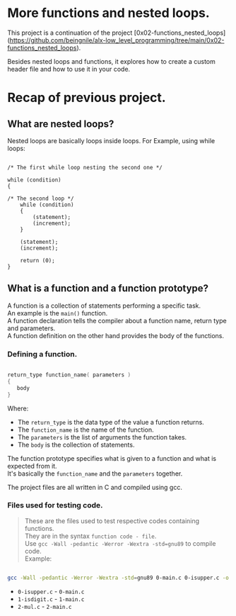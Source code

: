 # More functions and nested loops.

This project is a continuation of the project [0x02-functions_nested_loops] (https://github.com/beingnile/alx-low_level_programming/tree/main/0x02-functions_nested_loops).

Besides nested loops and functions, it explores how to create a custom header file and how to use it in your code.

# Recap of previous project.

## What are nested loops?

Nested loops are basically loops inside loops.
For Example, using while loops:

```shell

/* The first while loop nesting the second one */

while (condition)
{

/* The second loop */
	while (condition)
	{
		(statement);
		(increment);
	}

	(statement);
	(increment);

	return (0);
}

```

## What is a function and a function prototype?

A function is a collection of statements performing a specific task.  
An example is the `main()` function.  
A function declaration tells the compiler about a function name, return type and parameters.  
A function definition on the other hand provides the body of the functions.


### Defining a function.

```c

return_type function_name( parameters ) 
{
   body
}

```

Where:

* The `return_type` is the data type of the value a function returns.
* The `function_name` is the name of the function.
* The `parameters` is the list of arguments the function takes.
* The `body` is the collection of statements.

The function prototype specifies what is given to a function and what is expected from it.  
It's basically the `function_name` and the `parameters` together.

The project files are all written in C and compiled using gcc.

### Files used for testing code.

> These are the files used to test respective codes containing functions.  
> They are in the syntax `function code - file`.  
> Use `gcc -Wall -pedantic -Werror -Wextra -std=gnu89` to compile code.  
> Example:

```sh

gcc -Wall -pedantic -Werror -Wextra -std=gnu89 0-main.c 0-isupper.c -o 0-isupper.

```

* `0-isupper.c` - `0-main.c`
* `1-isdigit.c` - `1-main.c`
* `2-mul.c` - `2-main.c`
